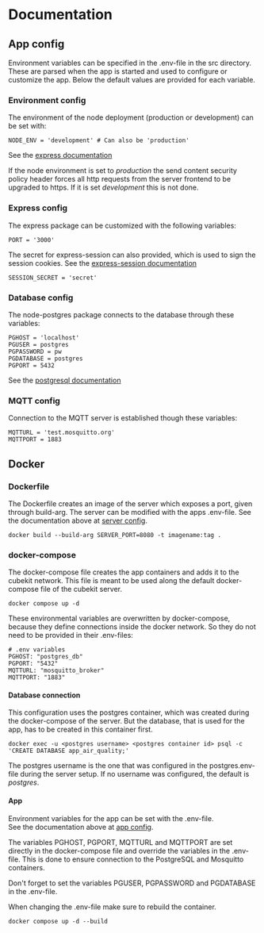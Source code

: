 
# Documentation

## App config

Environment variables can be specified in the .env-file in the src directory.
These are parsed when the app is started and used to configure or customize the app. Below the default values are provided for each variable.

### Environment config

The environment of the node deployment (production or development) can be set with:

```text
NODE_ENV = 'development' # Can also be 'production'
```

See the [express documentation](http://expressjs.com/en/advanced/best-practice-performance.html#set-node_env-to-production)

If the node environment is set to *production* the send content security policy header forces all http requests from
the server frontend to be upgraded to https. If it is set *development* this is not done.

### Express config

The express package can be customized with the following variables:

```text
PORT = '3000'
```

The secret for express-session can also provided, which is used to sign the
session cookies. See the [express-session documentation](https://github.com/expressjs/session#readme)

```text
SESSION_SECRET = 'secret'
```

### Database config

The node-postgres package connects to the database through these variables:

```text
PGHOST = 'localhost'
PGUSER = postgres
PGPASSWORD = pw
PGDATABASE = postgres
PGPORT = 5432
```

See the [postgresql documentation](https://www.postgresql.org/docs/9.1/libpq-envars.html)

### MQTT config

Connection to the MQTT server is established though these variables:

```text
MQTTURL = 'test.mosquitto.org'
MQTTPORT = 1883
```

## Docker

### Dockerfile

The Dockerfile creates an image of the server which exposes a port, given through
build-arg.
The server can be modified with the apps .env-file. See the documentation above at [server config](#server-config).

```text
docker build --build-arg SERVER_PORT=8080 -t imagename:tag .
```

### docker-compose

The docker-compose file creates the app containers and adds it to the cubekit network.
This file is meant to be used along the default docker-compose file of the cubekit server.

```text
docker compose up -d
```

These environmental variables are overwritten by docker-compose, because they define connections inside the docker network. So they do not need to be provided in their .env-files:

```text
# .env variables
PGHOST: "postgres_db"
PGPORT: "5432"
MQTTURL: "mosquitto_broker"
MQTTPORT: "1883"
```

#### Database connection

This configuration uses the postgres container, which was created during the docker-compose
of the server. But the database, that is used for the app, has to be created in this
container first.

```text
docker exec -u <postgres username> <postgres container id> psql -c 'CREATE DATABASE app_air_quality;'
```

The postgres username is the one that was configured in the postgres.env-file during the server setup.
If no username was configured, the default is *postgres*.

#### App

Environment variables for the app can be set with the .env-file.  
See the documentation above at [app config](#app-config).  

The variables PGHOST, PGPORT, MQTTURL and MQTTPORT are set directly in the docker-compose file and
override the variables in the .env-file. This is done to ensure connection to
the PostgreSQL and Mosquitto containers.

Don't forget to set the variables PGUSER, PGPASSWORD and PGDATABASE in the .env-file.

When changing the .env-file make sure to rebuild the container.

```text
docker compose up -d --build
```

